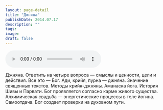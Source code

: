 ```yaml
---
layout: page-detail
title: "Джняна"
publishDate: 2014.07.17
description: ""
tags:
image:
draft: false
---
```


<audio title="2014.07.17 - Джняна.mp3" src="/upload/iblock/897/8977812ca4b899e9e15f185c7b02e9d9.mp3" controls=""></audio>

 Джняна. Ответить на четыре вопроса — смыслы и ценности, цели и действия. Все это — Бог. Ади, крийя, пурна — джняна. Значение священных текстов. Методы крийя-джняны. Аманаска йога. История Шивы и Парвати. Бог проявляется согласно карме живого существа. Алхимическая свадьба — энергетические процессы в теле йогина. Самоотдача. Бог создает проверки на духовном пути. 

  
